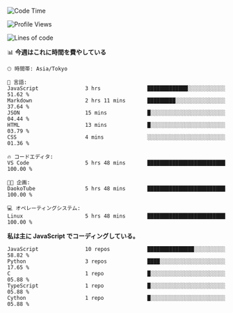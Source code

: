 <!--START_SECTION:waka-->
![Code Time](http://img.shields.io/badge/Code%20Time-222%20hrs%2037%20mins-blue)

![Profile Views](http://img.shields.io/badge/%E3%83%97%E3%83%AD%E3%83%95%E3%82%A3%E3%83%BC%E3%83%AB%E3%83%93%E3%83%A5%E3%83%BC-7-blue)

![Lines of code](https://img.shields.io/badge/%E3%80%8CHello%20World%E3%80%8D%E3%81%8B%E3%82%89%E3%80%81%E7%A7%81%E3%81%AF%E3%81%93%E3%81%86%E6%9B%B8%E3%81%84%E3%81%9F-444.2%20thousand%20%E3%82%B3%E3%83%BC%E3%83%89%E8%A1%8C-blue)

📊 **今週はこれに時間を費やしている** 

```text
🕑︎ 時間帯: Asia/Tokyo

💬 言語: 
JavaScript               3 hrs               █████████████░░░░░░░░░░░░   51.62 % 
Markdown                 2 hrs 11 mins       █████████░░░░░░░░░░░░░░░░   37.64 % 
JSON                     15 mins             █░░░░░░░░░░░░░░░░░░░░░░░░   04.44 % 
HTML                     13 mins             █░░░░░░░░░░░░░░░░░░░░░░░░   03.79 % 
CSS                      4 mins              ░░░░░░░░░░░░░░░░░░░░░░░░░   01.36 % 

🔥 コードエディタ: 
VS Code                  5 hrs 48 mins       █████████████████████████   100.00 % 

🐱‍💻 企画: 
DaokoTube                5 hrs 48 mins       █████████████████████████   100.00 % 

💻 オペレーティングシステム: 
Linux                    5 hrs 48 mins       █████████████████████████   100.00 % 
```

**私は主に JavaScript でコーディングしている。** 

```text
JavaScript               10 repos            ███████████████░░░░░░░░░░   58.82 % 
Python                   3 repos             ████░░░░░░░░░░░░░░░░░░░░░   17.65 % 
C                        1 repo              █░░░░░░░░░░░░░░░░░░░░░░░░   05.88 % 
TypeScript               1 repo              █░░░░░░░░░░░░░░░░░░░░░░░░   05.88 % 
Cython                   1 repo              █░░░░░░░░░░░░░░░░░░░░░░░░   05.88 % 
```




<!--END_SECTION:waka-->
